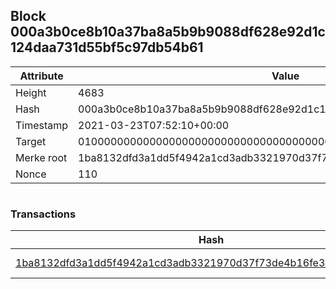 ## Block 000a3b0ce8b10a37ba8a5b9b9088df628e92d1c124daa731d55bf5c97db54b61

Attribute | Value
--- | ---
Height | 4683
Hash | 000a3b0ce8b10a37ba8a5b9b9088df628e92d1c124daa731d55bf5c97db54b61
Timestamp | 2021-03-23T07:52:10+00:00
Target | 0100000000000000000000000000000000000000000000000000000000000000
Merke root | 1ba8132dfd3a1dd5f4942a1cd3adb3321970d37f73de4b16fe3d9d13c3979ed1
Nonce | 110

```

```

### Transactions

Hash | Amount
--- | ---
[1ba8132dfd3a1dd5f4942a1cd3adb3321970d37f73de4b16fe3d9d13c3979ed1](1ba8132dfd3a1dd5f4942a1cd3adb3321970d37f73de4b16fe3d9d13c3979ed1.md) | 10.00000000 SKEPTI 
